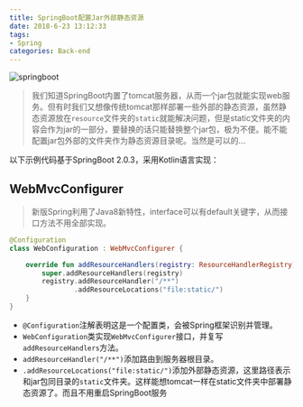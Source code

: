 ```yaml
---
title: SpringBoot配置Jar外部静态资源
date: 2018-6-23 13:12:33
tags:
- Spring
categories: Back-end
---
```


![springboot](/images/20180623_springboot.jpg)

> 我们知道SpringBoot内置了tomcat服务器，从而一个jar包就能实现web服务。但有时我们又想像传统tomcat那样部署一些外部的静态资源，虽然静态资源放在`resource`文件夹的`static`就能解决问题，但是static文件夹的内容会作为jar的一部分，要替换的话只能替换整个jar包，极为不便。能不能配置jar包外部的文件夹作为静态资源目录呢。当然是可以的...

以下示例代码基于SpringBoot 2.0.3，采用Kotlin语言实现：

<!--more-->

## WebMvcConfigurer

> 新版Spring利用了Java8新特性，interface可以有default关键字，从而接口方法不用全部实现。

```kotlin
@Configuration
class WebConfiguration : WebMvcConfigurer {

    override fun addResourceHandlers(registry: ResourceHandlerRegistry) {
        super.addResourceHandlers(registry)
        registry.addResourceHandler("/**")
                .addResourceLocations("file:static/")
    }
}
```

- `@Configuration`注解表明这是一个配置类，会被Spring框架识别并管理。
- `WebConfiguration`类实现`WebMvcConfigurer`接口，并复写`addResourceHandlers`方法。
- `addResourceHandler("/**")`添加路由到服务器根目录。
- `.addResourceLocations("file:static/")`添加外部静态资源，这里路径表示和jar包同目录的`static`文件夹。这样能想tomcat一样在static文件夹中部署静态资源了。而且不用重启SpringBoot服务
